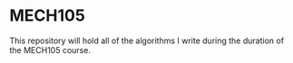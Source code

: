 # MECH105
This repository will hold all of the algorithms I write during the duration of the MECH105 course.
